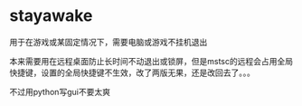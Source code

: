 # stayawake

用于在游戏或某固定情况下，需要电脑或游戏不挂机退出

本来需要用在远程桌面防止长时间不动退出或锁屏，但是mstsc的远程会占用全局快捷键，设置的全局快捷键不生效，改了两版无果，还是改回去了。。。

不过用python写gui不要太爽